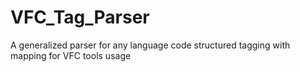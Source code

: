 # VFC_Tag_Parser
A generalized parser for any language code structured tagging with mapping for VFC tools usage 
